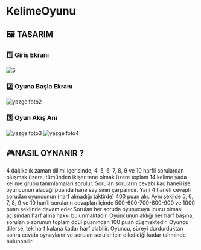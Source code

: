 
# KelimeOyunu   
##    🖼️ TASARIM        
###   1️⃣ Giriş Ekranı

![5](https://user-images.githubusercontent.com/68346651/114969531-3ad5ec00-9e81-11eb-9b0c-d80cc7b1d736.jpg)

### 2️⃣ Oyuna Başla Ekranı

![yazgelfoto2](https://user-images.githubusercontent.com/68346651/114933577-7c46a700-9e41-11eb-9cff-88ca6a2975e6.jpg)

### 3️⃣ Oyun Akış Anı
![yazgelfoto3](https://user-images.githubusercontent.com/68346651/114936647-5e7b4100-9e45-11eb-963a-af2b4c882482.jpg)
![yazgelfoto4](https://user-images.githubusercontent.com/68346651/114936523-3ab7fb00-9e45-11eb-86be-5df31719e558.jpg)


##   🎮NASIL OYNANIR ?
4 dakikalık zaman dilimi içerisinde, 4, 5, 6, 7, 8, 9 ve 10 harfli sorulardan oluşmak üzere, tümünden ikişer tane olmak üzere toplam 14 kelime yada kelime grubu tanımlamaları sorulur. Sorulan soruların cevabı kaç haneli ise oyuncunun alacağı puanda hane sayısının çarpanıdır. Yani 4 haneli cevaplı sorudan oyuncunun (harf almadığı taktirde) 400 puan alır. Aynı şekilde 5, 6, 7, 8, 9 ve 10 harfli soruların cevapları içinde 500-600-700-800-900 ve 1000 puan şeklinde devam eder.Sorulan her soruda oyunucuya ipucu olması açısından harf alma hakkı bulunmaktadır. Oyuncunun aldığı her harf başına, sorulan o sorunun toplam ödül puanından 100 puan düşmektedir. Oyuncu dilerse, tek harf kalana kadar harf alabilir. Oyuncu, süreyi durdurduktan sonra cevabı oynaylanır ve sorulan sorular için diledidiği kadar tahminde bulunabilir. 
